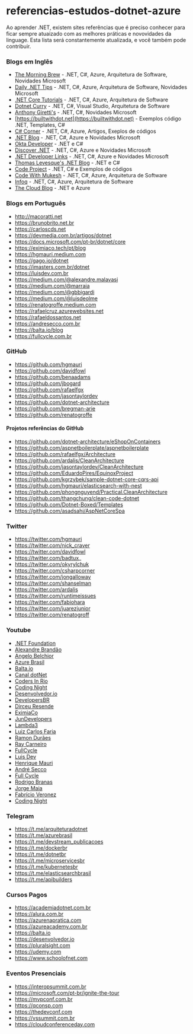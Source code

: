 # referencias-estudos-dotnet-azure

Ao aprender .NET, existem sites referências que é preciso conhecer para ficar sempre atuaizado com as melhores práticas e novovidades da linguage. 
Esta lista será constantemente atualizada, e você também pode contribuir.

### Blogs em Inglês
* [The Morning Brew](https://blog.cwa.me.uk) - .NET, C#, Azure, Arquitetura de Software, Novidades Microsoft
* [Daily .NET Tips](https://dailydotnettips.com) - .NET, C#, Azure, Arquitetura de Software, Novidades Microsoft
* [.NET Core Tutorials](https://dotnetcoretutorials.com) - .NET, C#, Azure, Arquitetura de Software
* [Dotnet Curry](https://dotnetcurry.com) - .NET, C#, Visual Studio, Arquitetura de Software
* [Anthony Giretti's](https://anthonygiretti.com) - .NET, C#, Novidades Microsoft
* [https://builtwithdot.net](https://builtwithdot.net) - Exemplos código .NET, Templates, C#
* [C# Corner](https://www.c-sharpcorner.com) - .NET, C#, Azure, Artigos, Exeplos de códigos
* [.NET Blog](https://devblogs.microsoft.com/dotnet) - .NET, C#, Azure e Novidades Microsoft
* [Okta Developer](https://developer.okta.com/blog) - .NET e C#
* [Discover .NET](https://discoverdot.net) - .NET, C#, Azure e Novidades Microsoft
* [.NET Developer Links](https://links.danrigby.com) - .NET, C#, Azure e Novidades Microsoft
* [Thomas Levesque's .NET Blog](https://thomaslevesque.com) - .NET e C#
* [Code Project](https://codeproject.com) - .NET, C# e Exemplos de códigos
* [Code With Mukesh](https://codewithmukesh.com/blog) - .NET, C#, Azure, Arquitetura de Software
* [Infoq](https://infoq.com/net-core/articles) - .NET, C#, Azure, Arquitetura de Software
* [The Cloud Blog](https://thecloudblog.net) - .NET e Azure

### Blogs em Português
* http://macoratti.net
* https://brunobrito.net.br
* https://carloscds.net
* https://devmedia.com.br/artigos/dotnet
* https://docs.microsoft.com/pt-br/dotnet/core
* https://eximiaco.tech/pt/blog
* https://hgmauri.medium.com
* https://gago.io/dotnet
* https://imasters.com.br/dotnet
* https://luisdev.com.br
* https://medium.com/@alexandre.malavasi
* https://medium.com/@marraia
* https://medium.com/@gbbigardi
* https://medium.com/@luisdeolme
* https://renatogroffe.medium.com
* https://rafaelcruz.azurewebsites.net
* https://rafaeldossantos.net
* https://andresecco.com.br
* https://balta.io/blog
* https://fullcycle.com.br

### GitHub
* https://github.com/hgmauri
* https://github.com/davidfowl
* https://github.com/benaadams
* https://github.com/jbogard
* https://github.com/rafaelfgx
* https://github.com/jasontaylordev
* https://github.com/dotnet-architecture
* https://github.com/bregman-arie
* https://github.com/renatogroffe

#### Projetos referências do GitHub
* https://github.com/dotnet-architecture/eShopOnContainers
* https://github.com/aspnetboilerplate/aspnetboilerplate
* https://github.com/rafaelfgx/Architecture
* https://github.com/ardalis/CleanArchitecture
* https://github.com/jasontaylordev/CleanArchitecture
* https://github.com/EduardoPires/EquinoxProject
* https://github.com/kgrzybek/sample-dotnet-core-cqrs-api
* https://github.com/hgmauri/elasticsearch-with-nest
* https://github.com/phongnguyend/Practical.CleanArchitecture
* https://github.com/thangchung/clean-code-dotnet
* https://github.com/Dotnet-Boxed/Templates
* https://github.com/asadsahi/AspNetCoreSpa

### Twitter
* https://twitter.com/hgmauri
* https://twitter.com/nick_craver
* https://twitter.com/davidfowl
* https://twitter.com/badtux_
* https://twitter.com/okyrylchuk
* https://twitter.com/csharpcorner
* https://twitter.com/jongalloway
* https://twitter.com/shanselman
* https://twitter.com/ardalis
* https://twitter.com/runtimeissues
* https://twitter.com/fabiohara
* https://twitter.com/juarezjunior
* https://twitter.com/renatogroff

### Youtube
* [.NET Foundation](https://www.youtube.com/channel/UCiaZbznpWV1o-KLxj8zqR6A)
* [Alexandre Brandão](https://www.youtube.com/c/abrandaol)
* [Angelo Belchior](https://www.youtube.com/user/angelobelchior)
* [Azure Brasil](https://www.youtube.com/channel/UCgRzOTVWlyshyIgmxtbYgaQ)
* [Balta.io](https://www.youtube.com/channel/UCgnACLvM9O5lfm9ZBh_d3cg)
* [Canal dotNet](https://www.youtube.com/channel/UCIahKJr2Q50Sprk5ztPGnVg)
* [Coders In Rio](https://www.youtube.com/channel/UC65S8lTO_ajBIAwK7ZEraAw)
* [Coding Night](https://www.youtube.com/channel/UCLoVnmvp0fYn-BCK7yKTxUQ)
* [Desenvolvedor.io](https://www.youtube.com/channel/UCC-i2bS_oH2os9niHX2ApOA)
* [DevelopersBR](https://www.youtube.com/channel/UCGhSrtP0-1qq0XPbnMpi2kQ)
* [Dirceu Resende](https://www.youtube.com/channel/UCCVLb9jTx8MlFOUoNrJwHcw)
* [EximiaCo](https://www.youtube.com/channel/UCwX5b4ru7-vkcxrg-3ehbPA)
* [JunDevelopers](https://www.youtube.com/channel/UCs4Ptuva_4ihqbqJEXIAw7w)
* [Lambda3](https://www.youtube.com/user/Lambda3TV)
* [Luiz Carlos Faria](https://www.youtube.com/user/luizcarlosfaria)
* [Ramon Durães](https://www.youtube.com/user/ramonduraes)
* [Ray Carneiro](https://www.youtube.com/channel/UCKxcWRgbLoPTJXcTxMYoHFA)
* [FullCycle](https://www.youtube.com/c/FullCycle)
* [Luis Dev](https://www.youtube.com/c/luisdev)
* [Henrique Mauri](https://www.youtube.com/c/HenriqueMauri)
* [André Secco](https://www.youtube.com/c/AndreSecco)
* [Full Cycle](https://www.youtube.com/c/FullCycle)
* [Rodrigo Branas](https://www.youtube.com/c/RodrigoBranas)
* [Jorge Maia](https://www.youtube.com/c/CanaldoJorgeMaia)
* [Fabrício Veronez](https://www.youtube.com/c/fabricioveronez)
* [Coding Night](https://www.youtube.com/c/CodingNight)

### Telegram
* https://t.me/arquiteturadotnet
* https://t.me/azurebrasil
* https://t.me/devstream_publicacoes
* https://t.me/dockerbr
* https://t.me/dotnetbr
* https://t.me/microservicesbr
* https://t.me/kubernetesbr
* https://t.me/elasticsearchbrasil
* https://t.me/apibuilders

### Cursos Pagos
* https://academiadotnet.com.br
* https://alura.com.br
* https://azurenapratica.com
* https://azureacademy.com.br
* https://balta.io
* https://desenvolvedor.io
* https://pluralsight.com
* https://udemy.com
* https://www.schoolofnet.com

### Eventos Presenciais
* https://interopsummit.com.br
* https://microsoft.com/pt-br/ignite-the-tour
* https://mvpconf.com.br
* https://qconsp.com
* https://thedevconf.com
* https://vssummit.com.br
* https://cloudconferenceday.com
